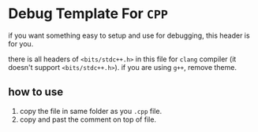 # Debug Template For `CPP`
if you want something easy to setup and use for debugging, this header is for you.


there is all headers of `<bits/stdc++.h>` in this file for `clang` compiler (it doesn't support `<bits/stdc++.h>`).
if you are using `g++`, remove theme.


## how to use
1. copy the file in same folder as you `.cpp` file.
2. copy and past the comment on top of file.
